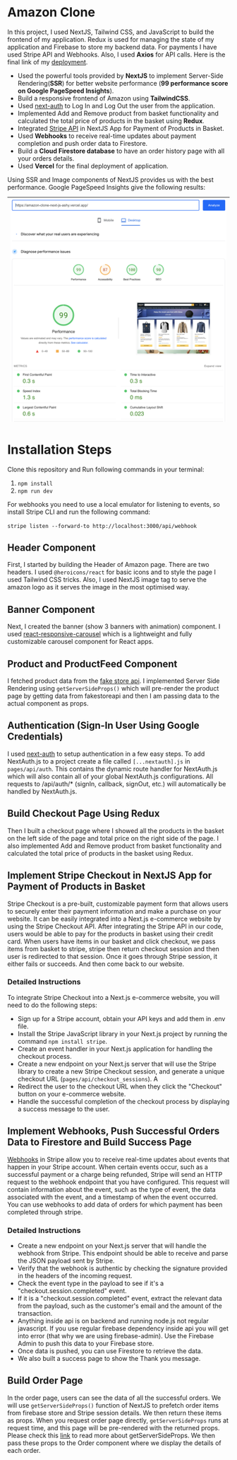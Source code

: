 # Amazon Clone

In this project, I used NextJS, Tailwind CSS, and JavaScript to build the frontend of my application. Redux is used for managing the state of my application and Firebase to store my backend data. For payments I have used Stripe API and Webhooks. Also, I used **Axios** for API calls. Here is the final link of my [deployment](https://amazon-clone-next-js-ashy.vercel.app/).


* Used the powerful tools provided by **NextJS** to implement Server-Side Rendering(**SSR**) for better website performance (**99 performance score on Google PageSpeed Insights**).
* Build a responsive frontend of Amazon using **TailwindCSS**.
* Used [next-auth](https://next-auth.js.org/) to Log In and Log Out the user from the application.
* Implemented Add and Remove product from basket functionality and calculated the total price of products in the basket using **Redux**. 
* Integrated [Stripe API](https://stripe.com/docs/treasury/examples/sample-app) in NextJS App for Payment of Products in Basket.
* Used **Webhooks** to receive real-time updates about payment completion and push order data to Firestore.
* Build a **Cloud Firestore database** to have an order history page with all your orders details.
* Used **Vercel** for the final deployment of application.

Using SSR and Image components of NextJS provides us with the best performance. Google PageSpeed Insights give the following results:

| ![Performance Score](perfScore.png?raw=true "Performance Score") |
|-|


# Installation Steps

Clone this repository and Run following commands in your terminal:

1. ```npm install```
2. ```npm run dev```

For webhooks you need to use a local emulator for listening to events, so install Stripe CLI and run the following command:

```stripe listen --forward-to http://localhost:3000/api/webhook```



## Header Component

First, I started by building the Header of Amazon page. There are two headers. I used `@heroicons/react` for basic icons and to style the page I used Tailwind CSS tricks. Also, I used NextJS image tag to serve the amazon logo as it serves the image in the most optimised way. 


## Banner Component

Next, I created the banner (show 3 banners with animation) component. I used
[react-responsive-carousel](https://www.npmjs.com/package/react-responsive-carousel) which is a lightweight and fully customizable carousel component for React apps. 

## Product and ProductFeed Component

I fetched product data from the [fake store api](https://fakestoreapi.com/products
). I implemented Server Side Rendering using `getServerSideProps()` which will pre-render the product page by getting data from fakestoreapi and then I am passing data to the actual component as props.

## Authentication (Sign-In User Using Google Credentials)

I used [next-auth](https://next-auth.js.org/) to setup  authentication in a few easy steps.
To add NextAuth.js to a project create a file called `[...nextauth].js` in `pages/api/auth`. This contains the dynamic route handler for NextAuth.js which will also contain all of your global NextAuth.js configurations. All requests to /api/auth/* (signIn, callback, signOut, etc.) will automatically be handled by NextAuth.js.


## Build Checkout Page Using Redux

Then I built a checkout page where I showed all the products in the basket on the left side of the page and total price on the right side of the page. I also implemented Add and Remove product from basket functionality and calculated the total price of products in the basket using Redux. 


## Implement Stripe Checkout in NextJS App for Payment of Products in Basket

Stripe Checkout is a pre-built, customizable payment form that allows users to securely enter their payment information and make a purchase on your website. It can be easily integrated into a Next.js e-commerce website by using the Stripe Checkout API. After integrating the Stripe API in our code, users would be able to pay for the products in basket using their credit card. When users have items in our basket and click checkout, we pass items from basket to stripe, stripe then return checkout session and then user is redirected to that session. Once it goes through Stripe session, it either fails or succeeds. And then come back to our website.


### Detailed Instructions

To integrate Stripe Checkout into a Next.js e-commerce website, you will need to do the following steps:

* Sign up for a Stripe account, obtain your API keys and add them in .env file.
* Install the Stripe JavaScript library in your Next.js project by running the command `npm install stripe`.
* Create an event handler in your Next.js application for handling the checkout process.
* Create a new endpoint on your Next.js server that will use the Stripe library to create a new Stripe Checkout session, and generate a unique checkout URL (`pages/api/checkout_sessions`). A
* Redirect the user to the checkout URL when they click the "Checkout" button on your e-commerce website.
* Handle the successful completion of the checkout process by displaying a success message to the user.

## Implement Webhooks, Push Successful Orders Data to Firestore and Build Success Page

[Webhooks](https://stripe.com/docs/webhooks) in Stripe allow you to receive real-time updates about events that happen in your Stripe account. When certain events occur, such as a successful payment or a charge being refunded, Stripe will send an HTTP request to the webhook endpoint that you have configured. This request will contain information about the event, such as the type of event, the data associated with the event, and a timestamp of when the event occurred. You can use webhooks to add data of orders for which payment has been completed through stripe.


### Detailed Instructions

* Create a new endpoint on your Next.js server that will handle the webhook from Stripe. This endpoint should be able to receive and parse the JSON payload sent by Stripe.
* Verify that the webhook is authentic by checking the signature provided in the headers of the incoming request.
* Check the event type in the payload to see if it's a "checkout.session.completed" event.
* If it is a "checkout.session.completed" event, extract the relevant data from the payload, such as the customer's email and the amount of the transaction.
* Anything inside api is on backend and running node.js not regular javascript. If you use regular firebase dependency inside api you will get into error (that why we are using firebase-admin). Use the Firebase Admin to push this data to your Firebase store.
* Once data is pushed, you can use Firestore to retrieve the data.
* We also built a success page to show the Thank you message.

## Build Order Page

In the order page, users can see the data of all the successful orders. We will use `getServerSideProps()` function of NextJS to prefetch order items from firebase store and Stripe session details. We then return these items as props. When you request order page directly, `getServerSideProps` runs at request time, and this page will be pre-rendered with the returned props. Please check this [link](https://nextjs.org/docs/basic-features/data-fetching/get-server-side-props) to read more about getServerSideProps. We then pass these props to the Order component where we display the details of each order.
